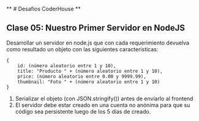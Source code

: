 ** # Desafios CoderHouse **

## Clase 05: Nuestro Primer Servidor en NodeJS

Desarrollar un servidor en node.js que con cada requerimiento devuelva como resultado un objeto con las siguientes características:

```
{
    id: (número aleatorio entre 1 y 10),
    title: "Producto " + (número aleatorio entre 1 y 10),
    price: (número aleatorio entre 0.00 y 9999.99),
    thumbnail: "Foto " + (número aleatorio entre 1 y 10)
}
```

1. Serializar el objeto (con JSON.stringify()) antes de enviarlo al frontend
2. El servidor debe estar creado en una cuenta no anónima para que su código sea persistente luego de los 5 días de creado.
